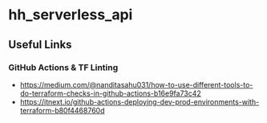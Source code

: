 # hh_serverless_api
## Useful Links
### GitHub Actions & TF Linting
* https://medium.com/@nanditasahu031/how-to-use-different-tools-to-do-terraform-checks-in-github-actions-b16e9fa73c42
* https://itnext.io/github-actions-deploying-dev-prod-environments-with-terraform-b80f4468760d
